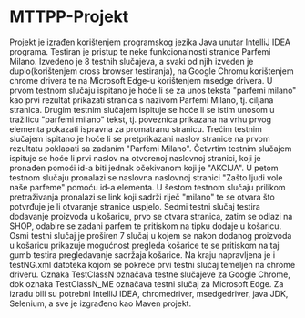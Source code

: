 # MTTPP-Projekt
Projekt je izrađen korištenjem programskog jezika Java unutar IntelliJ IDEA programa. Testiran je pristup te neke funkcionalnosti stranice Parfemi Milano.
Izvedeno je 8 testnih slučajeva, a svaki od njih izveden je duplo(korištenjem cross browser testiranja), na Google Chromu korištenjem chrome drivera te na Microsoft Edge-u korištenjem msedge drivera. 
U prvom testnom slučaju ispitano je hoće li se za unos teksta "parfemi milano" kao prvi rezultat prikazati stranica s nazivom Parfemi Milano, tj. ciljana stranica.
Drugim testnim slučajem ispituje se hoće li se istim unosom u tražilicu "parfemi milano" tekst, tj. poveznica prikazana na vrhu prvog elementa pokazati ispravna za promatranu stranicu.
Trećim testnim slučajem ispitano je hoće li se pretprikazani naslov stranice na prvom rezultatu poklapati sa zadanim "Parfemi Milano".
Četvrtim testnim slučajem ispituje se hoće li prvi naslov na otvorenoj naslovnoj stranici, koji je pronađen pomoći id-a biti jednak očekivanom koji je "AKCIJA".
U petom testnom slučaju pronalazi se naslovna naslovnoj stranici "Zašto ljudi vole naše parfeme" pomoću id-a elementa.
U šestom testnom slučaju prilikom pretraživanja pronalazi se link koji sadrži riječ "milano" te se otvara što potvrđuje je li otvaranje stranice uspjelo.
Sedmi testni slučaj testira dodavanje proizvoda u košaricu, prvo se otvara stranica, zatim se odlazi na SHOP, odabire se zadani parfem te pritiskom na tipku dodaje u košaricu.
Osmi testni slučaj je proširen 7 slučaj u kojem se nakon dodanog proizvoda u košaricu prikazuje mogućnost pregleda košarice te se pritiskom na taj gumb testira pregledavanje sadržaja košarice.
Na kraju napravljena je i testNG.xml datoteka kojom se pokreće prvi testni slučaj temeljen na chrome driveru. 
Oznaka TestClassN označava testne slučajeve za Google Chrome, dok oznaka TestClassN_ME označava testni slučaj za Microsoft Edge.
Za izradu bili su potrebni IntelliJ IDEA, chromedriver, msedgedriver, java JDK, Selenium, a sve je izgrađeno kao Maven projekt. 
